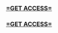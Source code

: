 <h3><strong><a href="https://www.google.com/url?q=https%3A%2F%2Fappbitly.com%2FKgNCC">=GET ACCESS=</a></strong></h3>

<h3><strong><a href="https://www.google.com/url?q=https%3A%2F%2Fappbitly.com%2FKgNCC">=GET ACCESS=</a></strong></h3>
